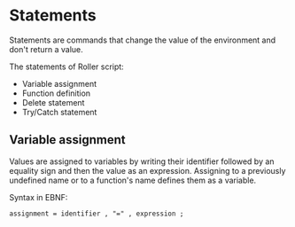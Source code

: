 # Statements

Statements are commands that change the value of the environment and don't return a value.

The statements of Roller script:
* Variable assignment
* Function definition
* Delete statement
* Try/Catch statement

## Variable assignment

Values are assigned to variables by writing their identifier followed by an equality sign and then the value as an expression.
Assigning to a previously undefined name or to a function's name defines them as a variable.

Syntax in EBNF:
```
assignment = identifier , "=" , expression ;
```
